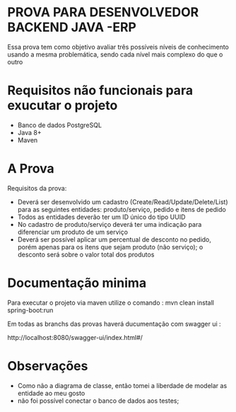 # PROVA PARA DESENVOLVEDOR BACKEND JAVA -ERP

Essa prova tem  como  objetivo  avaliar três  possíveis  níveis  de  conhecimento usando  a  mesma problemática, sendo cada nível mais complexo do que o outro
# Requisitos não funcionais para exucutar o projeto

 - Banco de dados PostgreSQL
 - Java 8+
 - Maven
    
# A Prova

Requisitos da prova:

- Deverá ser desenvolvido um cadastro (Create/Read/Update/Delete/List) para as seguintes entidades: produto/serviço, pedido e itens de pedido
- Todos as entidades deverão ter um ID único do tipo UUID
- No cadastro de produto/serviço deverá ter uma indicação para diferenciar um produto de um serviço
- Deverá ser possível aplicar um percentual de desconto no pedido, porém apenas para os itens que sejam produto (não serviço); o desconto será sobre o valor total dos produtos

# Documentação minima

Para executar o projeto via maven utilize o comando : mvn clean install  spring-boot:run

Em todas as branchs das provas haverá  ducumentação com swagger ui :

http://localhost:8080/swagger-ui/index.html#/
# Observações
- Como não a diagrama de classe, então tomei a liberdade de modelar as entidade ao meu gosto 
- não foi possível conectar o banco de dados aos testes;
